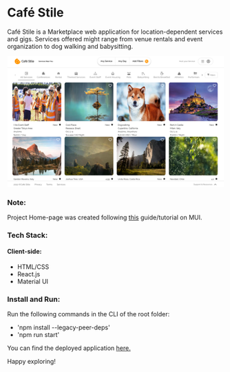 # Café Stile
Café Stile is a Marketplace web application for location-dependent services and gigs. Services offered might range from venue rentals and event organization to dog walking and babysitting.

![Screenshot](assets/demo1.png)

### Note:
Project Home-page was created following [this](https://www.youtube.com/watch?v=1k3HxJRBVgI&t=166s) guide/tutorial on MUI.

### Tech Stack:
#### Client-side:
 - HTML/CSS
 - React.js
 - Material UI

### Install and Run:
Run the following commands in the CLI of the root folder:
 - 'npm install --legacy-peer-deps'
 - 'npm run start'

You can find the deployed application [here.](https://main.d3f2th40mcptld.amplifyapp.com/)

Happy exploring!
